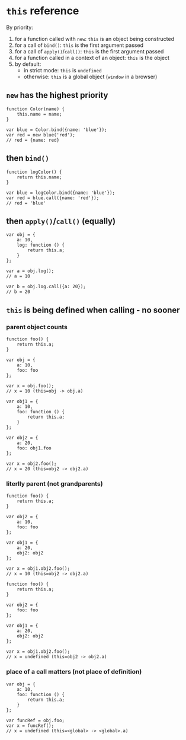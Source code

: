 # `this` reference

By priority: 

1. for a function called with `new`: `this` is an object being constructed
2. for a call of `bind()`: `this` is the first argument passed
3. for a call of `apply()`/`call()`: `this` is the first argument passed
4. for a function called in a context of an object: `this` is the object
5. by default:
	* in strict mode: `this` is `undefined`
	* otherwise: `this` is a global object (`window` in a browser)

## `new` has the highest priority

```
function Color(name) {
	this.name = name;
}

var blue = Color.bind({name: 'blue'});
var red = new blue('red');
// red = {name: red}
```

## then `bind()`
```
function logColor() {
	return this.name;
}

var blue = logColor.bind({name: 'blue'});
var red = blue.call({name: 'red'});
// red = 'blue'
```

## then `apply()`/`call()` (equally)

```
var obj = {
	a: 10,
	log: function () {
		return this.a;
	}
};

var a = obj.log();
// a = 10

var b = obj.log.call({a: 20});
// b = 20
```

## `this` is being defined when calling - no sooner

### parent object counts

```
function foo() {
	return this.a;
}

var obj = {
	a: 10,
	foo: foo
};

var x = obj.foo();
// x = 10 (this=obj -> obj.a)
```

```
var obj1 = {
	a: 10,
	foo: function () {
		return this.a;
	}
};

var obj2 = {
	a: 20,
	foo: obj1.foo
};

var x = obj2.foo();
// x = 20 (this=obj2 -> obj2.a)
```

### literlly parent (not grandparents)

```
function foo() {
	return this.a;
}

var obj2 = {
	a: 10,
	foo: foo
};

var obj1 = {
	a: 20,
	obj2: obj2
};

var x = obj1.obj2.foo();
// x = 10 (this=obj2 -> obj2.a)
```

```
function foo() {
	return this.a;
}

var obj2 = {
	foo: foo
};

var obj1 = {
	a: 20,
	obj2: obj2
};

var x = obj1.obj2.foo();
// x = undefined (this=obj2 -> obj2.a)
```

### place of a call matters (not place of definition)

```
var obj = {
	a: 10,
	foo: function () {
		return this.a;
	}
};

var funcRef = obj.foo;
var x = funcRef();
// x = undefined (this=<global> -> <global>.a)
```
